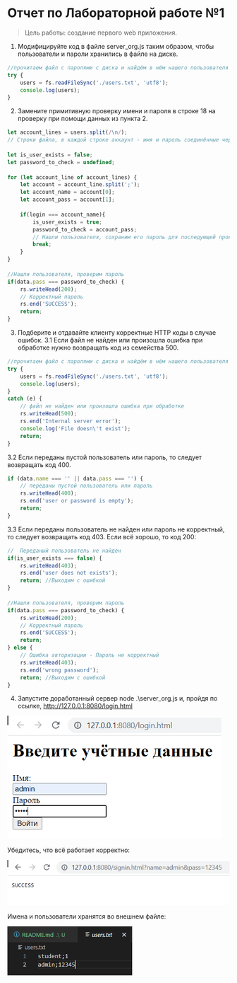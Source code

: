 # Отчет по Лабораторной работе №1
> Цель работы: создание первого web приложения.

1. Модифицируйте код в файле server_org.js таким образом, чтобы пользователи и пароли хранились в файле на диске. 

```js
//прочитаем файл с паролями с диска и найдём в нём нашего пользователя
try {
	users = fs.readFileSync('./users.txt', 'utf8');
	console.log(users);
}
```

2. Замените примитивную проверку имени и пароля в строке 18 на проверку при помощи данных из пункта 2.

```js
let account_lines = users.split(/\n/); 
// Строки файла, в каждой строке аккаунт - имя и пароль соединённые через; 

let is_user_exists = false;
let password_to_check = undefined;

for (let account_line of account_lines) {
	let account = account_line.split(';');
	let account_name = account[0];
	let account_pass = account[1];

	if(login === account_name){
		is_user_exists = true;
		password_to_check = account_pass;
		// Нашли пользователя, сохраним его пароль для последующей проверки
        break;
	}
}

//Нашли пользователя, проверим пароль
if(data.pass === password_to_check) {
	rs.writeHead(200);
    // Корректный пароль
	rs.end('SUCCESS');
	return;
}

```

3. Подберите и отдавайте клиенту корректные HTTP коды в случае ошибок.
3.1 Если файл не найден или произошла ошибка при обработке нужно возвращать код из семейства 500.
```js
//прочитаем файл с паролями с диска и найдём в нём нашего пользователя
try {
	users = fs.readFileSync('./users.txt', 'utf8');
	console.log(users);
}
catch (e) {
    // файл не найден или произошла ошибка при обработке
	rs.writeHead(500);
	rs.end('Internal server error');
	console.log('File doesn\'t exist');
	return;
}
```
3.2 Если переданы пустой пользователь или пароль, то следует возвращать код 400.
```js
if (data.name === '' || data.pass === '') {
    // переданы пустой пользователь или пароль
	rs.writeHead(400);
	rs.end('user or password is empty');
	return;
}
```
3.3 Если переданы пользователь не найден или пароль не корректный, то следует возвращать код 403. Если всё хорошо, то код 200:
```js
//  Переданый пользователь не найден
if(is_user_exists === false) {
	rs.writeHead(403);
	rs.end('user does not exists');
	return; //Выходим с ошибкой
}

//Нашли пользователя, проверим пароль
if(data.pass === password_to_check) {
	rs.writeHead(200);
    // Корректный пароль
	rs.end('SUCCESS');
	return;
} else {
    // Ошибка авторизации - Пароль не корректный
	rs.writeHead(403);
	rs.end('wrong password');
	return; //Выходим с ошибкой
}
```
4. Запустите доработанный сервер node .\server_org.js и, пройдя по ссылке, http://127.0.0.1:8080/login.html

![alt text](img/Screenshot_2.png "Список книг")

Убедитесь, что всё работает корректно: 

![alt text](img/Screenshot_3.png "Список книг")

Имена и пользователи хранятся во внешнем файле:

![alt text](img/Screenshot_1.png "Список книг")